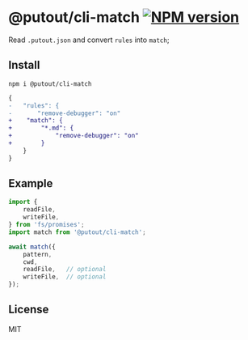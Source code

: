 # @putout/cli-match [![NPM version][NPMIMGURL]][NPMURL]

[NPMIMGURL]: https://img.shields.io/npm/v/@putout/cli-match.svg?style=flat&longCache=true
[NPMURL]: https://npmjs.org/package/@putout/cli-match "npm"

Read `.putout.json` and convert `rules`  into `match`;

## Install

```
npm i @putout/cli-match
```

```diff
{
-   "rules": {
-       "remove-debugger": "on"
+    "match": {
+        "*.md": {
+            "remove-debugger": "on"
+        }
    }
}
```

## Example

```js
import {
    readFile,
    writeFile,
} from 'fs/promises';
import match from '@putout/cli-match';

await match({
    pattern,
    cwd,
    readFile,   // optional
    writeFile,  // optional
});
```

## License

MIT

